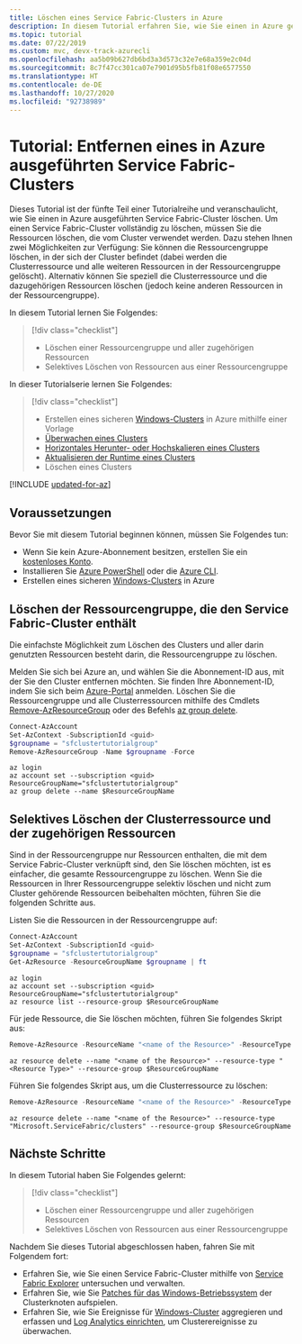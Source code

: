 ```yaml
---
title: Löschen eines Service Fabric-Clusters in Azure
description: In diesem Tutorial erfahren Sie, wie Sie einen in Azure gehosteten Service Fabric-Cluster und alle zugehörigen Ressourcen löschen. Sie können die Ressourcengruppe mit dem Cluster oder selektiv einzelne Ressourcen löschen.
ms.topic: tutorial
ms.date: 07/22/2019
ms.custom: mvc, devx-track-azurecli
ms.openlocfilehash: aa5b09b627db6bd3a3d573c32e7e68a359e2c04d
ms.sourcegitcommit: 8c7f47cc301ca07e7901d95b5fb81f08e6577550
ms.translationtype: HT
ms.contentlocale: de-DE
ms.lasthandoff: 10/27/2020
ms.locfileid: "92738989"
---
```

# <a name="tutorial-remove-a-service-fabric-cluster-running-in-azure"></a>Tutorial: Entfernen eines in Azure ausgeführten Service Fabric-Clusters

Dieses Tutorial ist der fünfte Teil einer Tutorialreihe und veranschaulicht, wie Sie einen in Azure ausgeführten Service Fabric-Cluster löschen. Um einen Service Fabric-Cluster vollständig zu löschen, müssen Sie die Ressourcen löschen, die vom Cluster verwendet werden. Dazu stehen Ihnen zwei Möglichkeiten zur Verfügung: Sie können die Ressourcengruppe löschen, in der sich der Cluster befindet (dabei werden die Clusterressource und alle weiteren Ressourcen in der Ressourcengruppe gelöscht). Alternativ können Sie speziell die Clusterressource und die dazugehörigen Ressourcen löschen (jedoch keine anderen Ressourcen in der Ressourcengruppe).

In diesem Tutorial lernen Sie Folgendes:

> [!div class="checklist"]
> * Löschen einer Ressourcengruppe und aller zugehörigen Ressourcen
> * Selektives Löschen von Ressourcen aus einer Ressourcengruppe

In dieser Tutorialserie lernen Sie Folgendes:
> [!div class="checklist"]
> * Erstellen eines sicheren [Windows-Clusters](service-fabric-tutorial-create-vnet-and-windows-cluster.md) in Azure mithilfe einer Vorlage
> * [Überwachen eines Clusters](service-fabric-tutorial-monitor-cluster.md)
> * [Horizontales Herunter- oder Hochskalieren eines Clusters](service-fabric-tutorial-scale-cluster.md)
> * [Aktualisieren der Runtime eines Clusters](service-fabric-tutorial-upgrade-cluster.md)
> * Löschen eines Clusters


[!INCLUDE [updated-for-az](../../includes/updated-for-az.md)]

## <a name="prerequisites"></a>Voraussetzungen

Bevor Sie mit diesem Tutorial beginnen können, müssen Sie Folgendes tun:

* Wenn Sie kein Azure-Abonnement besitzen, erstellen Sie ein [kostenloses Konto](https://azure.microsoft.com/free/?WT.mc_id=A261C142F).
* Installieren Sie [Azure PowerShell](/powershell/azure//install-az-ps) oder die [Azure CLI](/cli/azure/install-azure-cli).
* Erstellen eines sicheren [Windows-Clusters](service-fabric-tutorial-create-vnet-and-windows-cluster.md) in Azure

## <a name="delete-the-resource-group-containing-the-service-fabric-cluster"></a>Löschen der Ressourcengruppe, die den Service Fabric-Cluster enthält
Die einfachste Möglichkeit zum Löschen des Clusters und aller darin genutzten Ressourcen besteht darin, die Ressourcengruppe zu löschen.

Melden Sie sich bei Azure an, und wählen Sie die Abonnement-ID aus, mit der Sie den Cluster entfernen möchten.  Sie finden Ihre Abonnement-ID, indem Sie sich beim [Azure-Portal](https://portal.azure.com) anmelden. Löschen Sie die Ressourcengruppe und alle Clusterressourcen mithilfe des Cmdlets [Remove-AzResourceGroup](/powershell/module/az.resources/remove-azresourcegroup) oder des Befehls [az group delete](/cli/azure/group?view=azure-cli-latest).

```powershell
Connect-AzAccount
Set-AzContext -SubscriptionId <guid>
$groupname = "sfclustertutorialgroup"
Remove-AzResourceGroup -Name $groupname -Force
```

```azurecli
az login
az account set --subscription <guid>
ResourceGroupName="sfclustertutorialgroup"
az group delete --name $ResourceGroupName
```

## <a name="selectively-delete-the-cluster-resource-and-the-associated-resources"></a>Selektives Löschen der Clusterressource und der zugehörigen Ressourcen
Sind in der Ressourcengruppe nur Ressourcen enthalten, die mit dem Service Fabric-Cluster verknüpft sind, den Sie löschen möchten, ist es einfacher, die gesamte Ressourcengruppe zu löschen. Wenn Sie die Ressourcen in Ihrer Ressourcengruppe selektiv löschen und nicht zum Cluster gehörende Ressourcen beibehalten möchten, führen Sie die folgenden Schritte aus.

Listen Sie die Ressourcen in der Ressourcengruppe auf:

```powershell
Connect-AzAccount
Set-AzContext -SubscriptionId <guid>
$groupname = "sfclustertutorialgroup"
Get-AzResource -ResourceGroupName $groupname | ft
```

```azurecli
az login
az account set --subscription <guid>
ResourceGroupName="sfclustertutorialgroup"
az resource list --resource-group $ResourceGroupName
```

Für jede Ressource, die Sie löschen möchten, führen Sie folgendes Skript aus:

```powershell
Remove-AzResource -ResourceName "<name of the Resource>" -ResourceType "<Resource Type>" -ResourceGroupName $groupname -Force
```

```azurecli
az resource delete --name "<name of the Resource>" --resource-type "<Resource Type>" --resource-group $ResourceGroupName
```

Führen Sie folgendes Skript aus, um die Clusterressource zu löschen:

```powershell
Remove-AzResource -ResourceName "<name of the Resource>" -ResourceType "Microsoft.ServiceFabric/clusters" -ResourceGroupName $groupname -Force
```

```azurecli
az resource delete --name "<name of the Resource>" --resource-type "Microsoft.ServiceFabric/clusters" --resource-group $ResourceGroupName
```

## <a name="next-steps"></a>Nächste Schritte

In diesem Tutorial haben Sie Folgendes gelernt:

> [!div class="checklist"]
> * Löschen einer Ressourcengruppe und aller zugehörigen Ressourcen
> * Selektives Löschen von Ressourcen aus einer Ressourcengruppe

Nachdem Sie dieses Tutorial abgeschlossen haben, fahren Sie mit Folgendem fort:
* Erfahren Sie, wie Sie einen Service Fabric-Cluster mithilfe von [Service Fabric Explorer](service-fabric-visualizing-your-cluster.md) untersuchen und verwalten.
* Erfahren Sie, wie Sie [Patches für das Windows-Betriebssystem](service-fabric-patch-orchestration-application.md) der Clusterknoten aufspielen.
* Erfahren Sie, wie Sie Ereignisse für [Windows-Cluster](service-fabric-diagnostics-event-aggregation-wad.md) aggregieren und erfassen und [Log Analytics einrichten](service-fabric-diagnostics-oms-setup.md), um Clusterereignisse zu überwachen.
